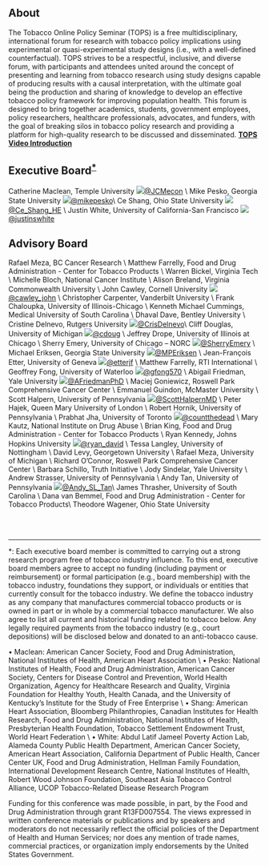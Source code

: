 ﻿## About

The Tobacco Online Policy Seminar (TOPS) is a free multidisciplinary, international forum for research with tobacco policy implications using experimental or quasi-experimental study designs (i.e., with a well-defined counterfactual). TOPS strives to be a respectful, inclusive, and diverse forum, with participants and attendees united around the concept of presenting and learning from tobacco research using study designs capable of producing results with a causal interpretation, with the ultimate goal being the production and sharing of knowledge to develop an effective tobacco policy framework for improving population health. This forum is designed to bring together academics, students, government employees, policy researchers, healthcare professionals, advocates,  and funders, with the goal of breaking silos in tobacco policy research and providing a platform for high-quality research to be discussed and disseminated.
[**TOPS Video Introduction**](https://youtu.be/EAtI1YA4ldU)

## Executive Board<sup>[*](#myfootnote1)</sup>

Catherine Maclean, Temple University <img src="https://img.icons8.com/fluent/20/000000/twitter.png"/>[@JCMecon](https://twitter.com/JCMecon) \\
Mike Pesko, Georgia State University <img src="https://img.icons8.com/fluent/20/000000/twitter.png"/>[@mikepesko](https://twitter.com/mikepesko)\\
Ce Shang, Ohio State University <img src="https://img.icons8.com/fluent/20/000000/twitter.png"/>[@Ce_Shang_HE](https://twitter.com/Ce_Shang_HE) \\
Justin White, University of California-San Francisco <img src="https://img.icons8.com/fluent/20/000000/twitter.png"/>[@justinswhite](https://twitter.com/justinswhite)

## Advisory Board
Rafael Meza, BC Cancer Research \\
Matthew Farrelly, Food and Drug Administration - Center for Tobacco Products \\
Warren Bickel, Virginia Tech \\
Michelle Bloch, National Cancer Institute \\
Alison Breland, Virginia Commonwealth University \\
John Cawley, Cornell University <img src="https://img.icons8.com/fluent/20/000000/twitter.png"/>[@cawley_john](https://twitter.com/cawley_john) \\
Christopher Carpenter, Vanderbilt University \\
Frank Chaloupka, University of Illinois-Chicago \\
Kenneth Michael Cummings, Medical University of South Carolina \\
Dhaval Dave, Bentley University \\
Cristine Delnevo, Rutgers University <img src="https://img.icons8.com/fluent/20/000000/twitter.png"/>[@CrisDelnevo](https://twitter.com/CrisDelnevo)\\
Cliff Douglas, University of Michigan <img src="https://img.icons8.com/fluent/20/000000/twitter.png"/>[@cdoug](https://twitter.com/cdoug) \\
Jeffrey Drope, University of Illinois at Chicago  \\
Sherry Emery, University of Chicago – NORC <img src="https://img.icons8.com/fluent/20/000000/twitter.png"/>[@SherryEmery](https://twitter.com/SherryEmery) \\
Michael Eriksen, Georgia State University <img src="https://img.icons8.com/fluent/20/000000/twitter.png"/>[@MPEriksen](https://twitter.com/MPEriksen) \\
Jean-François Etter, University of Geneva  <img src="https://img.icons8.com/fluent/20/000000/twitter.png"/>[@etterjf](https://twitter.com/etterjf) \\
Matthew Farrelly, RTI International  \\
Geoffrey Fong, University of Waterloo <img src="https://img.icons8.com/fluent/20/000000/twitter.png"/>[@gfong570](https://twitter.com/gfong570) \\
Abigail Friedman, Yale University <img src="https://img.icons8.com/fluent/20/000000/twitter.png"/>[@AFriedmanPhD](https://twitter.com/AFriedmanPhD) \\
Maciej Goniewicz, Roswell Park Comprehensive Cancer Center \\
Emmanuel Guindon, McMaster University \\
Scott Halpern, University of Pennsylvania <img src="https://img.icons8.com/fluent/20/000000/twitter.png"/>[@ScottHalpernMD](https://twitter.com/ScottHalpernMD) \\
Peter Hajek, Queen Mary University of London \\
Robert Hornik, University of Pennsylvania \\
Prabhat Jha, University of Toronto <img src="https://img.icons8.com/fluent/20/000000/twitter.png"/>[@countthedead](https://twitter.com/countthedead) \\
Mary Kautz, National Institute on Drug Abuse \\
Brian King, Food and Drug Administration - Center for Tobacco Products \\
Ryan Kennedy, Johns Hopkins University <img src="https://img.icons8.com/fluent/20/000000/twitter.png"/>[@ryan_david](https://twitter.com/ryan_david) \\
Tessa Langley, University of Nottingham \\
David Levy, Georgetown University \\
Rafael Meza, University of Michigan \\
Richard O’Connor, Roswell Park Comprehensive Cancer Center \\
Barbara Schillo, Truth Initiative \\
Jody Sindelar, Yale University \\
Andrew Strasser, University of Pennsylvania \\
Andy Tan, University of Pennsylvania <img src="https://img.icons8.com/fluent/20/000000/twitter.png"/>[@Andy_SL_Tan](https://twitter.com/Andy_SL_Tan)\\
James Thrasher, University of South Carolina \\
Dana van Bemmel, Food and Drug Administration - Center for Tobacco Products\\
Theodore Wagener, Ohio State University

<br><br>


***
<a name="myfootnote1">*</a>: Each executive board member is committed to carrying out a strong research program free of tobacco industry influence. To this end, executive board members agree to accept no funding (including payment or reimbursement) or formal participation (e.g., board membership) with the tobacco industry, foundations they support, or individuals or entities that currently consult for the tobacco industry. We define the tobacco industry as any company that manufactures commercial tobacco products or is owned in part or in whole by a commercial tobacco manufacturer. We also agree to list all current and historical funding related to tobacco below. Any legally required payments from the tobacco industry (e.g., court depositions) will be disclosed below and donated to an anti-tobacco cause.

•	Maclean: American Cancer Society, Food and Drug Administration, National Institutes of Health, American Heart Association \\
•	Pesko: National Institutes of Health, Food and Drug Administration, American Cancer Society, Centers for Disease Control and Prevention, World Health Organization, Agency for Healthcare Research and Quality, Virginia Foundation for Healthy Youth, Health Canada, and the University of Kentucky’s Institute for the Study of Free Enterprise \\
•	Shang: American Heart Association, Bloomberg Philanthropies, Canadian Institutes for Health Research, Food and Drug Administration, National Institutes of Health, Presbyterian Health Foundation, Tobacco Settlement Endowment Trust, World Heart Federation \\
•	White: Abdul Latif Jameel Poverty Action Lab, Alameda County Public Health Department, American Cancer Society, American Heart Association, California Department of Public Health, Cancer Center UK, Food and Drug Administration, Hellman Family Foundation, International Development Research Centre, National Institutes of Health, Robert Wood Johnson Foundation, Southeast Asia Tobacco Control Alliance, UCOP Tobacco-Related Disease Research Program 

Funding for this conference was made possible, in part, by the Food and Drug Administration through grant R13FD007554. The views expressed in written conference materials or publications and by speakers and moderators do not necessarily reflect the official policies of the Department of Health and Human Services; nor does any mention of trade names, commercial practices, or organization imply endorsements by the United States Government.




<!-- <img src="https://img.icons8.com/fluent/22/000000/twitter.png"/> -->
